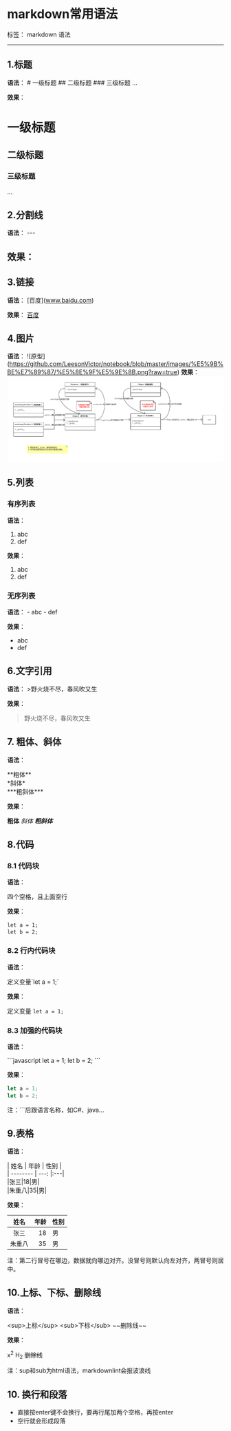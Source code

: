 # markdown常用语法

标签： markdown 语法

---

## 1.标题

  **语法**：
 \# 一级标题
 \## 二级标题
 \### 三级标题
  ...

  **效果**：

  # 一级标题

  ## 二级标题

  ### 三级标题
  ...


## 2.分割线

**语法**：
\---

**效果**：
---

## 3.链接

**语法**：
\[百度](www.baidu.com)

**效果**：
[百度](www.baidu.com)

## 4.图片

**语法**：
\!\[原型](https://github.com/LeesonVictor/notebook/blob/master/images/%E5%9B%BE%E7%89%87/%E5%8E%9F%E5%9E%8B.png?raw=true)
**效果**：
![原型](https://github.com/LeesonVictor/notebook/blob/master/images/%E5%9B%BE%E7%89%87/%E5%8E%9F%E5%9E%8B.png?raw=true)

## 5.列表

### 有序列表

**语法**：

  1. abc
  2. def

**效果**：

  1. abc
  2. def

### 无序列表

**语法**：
\- abc
\- def

**效果**：

- abc
- def

## 6.文字引用

**语法**：
\>野火烧不尽，春风吹又生

**效果**：
> 野火烧不尽，春风吹又生

## 7. 粗体、斜体

**语法**：

\*\*粗体\*\*  
\*斜体\*  
\*\*\*粗斜体\*\*\*

**效果**：  

 **粗体**
 *斜体*
 ***粗斜体***

## 8.代码

### 8.1 代码块

**语法**：

四个空格，且上面空行

**效果**：

    let a = 1;
    let b = 2;

### 8.2 行内代码块

**语法**：

定义变量\`let a = 1;\`

**效果**：

定义变量 `let a = 1;`

### 8.3 加强的代码块

**语法**：

\```javascript
let a = 1;
let b = 2;
\```

**效果**：

``` javascript
let a = 1;
let b = 2;
```

注：```后跟语言名称，如C#、java...

## 9.表格

**语法**：

\|  姓名  \|  年龄  \|  性别  \|  
\| -------- \| ---: \|:---\|  
\|张三\|18\|男\|  
\|朱重八\|35\|男\|

**效果**：

|  姓名  |  年龄  |  性别  |  
| :--------: | ---: |:---|  
|张三|18|男|  
|朱重八|35|男|

注：第二行冒号在哪边，数据就向哪边对齐。没冒号则默认向左对齐，两冒号则居中。

## 10.上标、下标、删除线

**语法**：

\<sup>上标\</sup>
\<sub>下标\</sub>
\~~删除线\~~

**效果**：

x<sup>2</sup>
H<sub>2</sub>
~~删除线~~

注：sup和sub为html语法，markdownlint会报波浪线

## 10. 换行和段落

- 直接按enter键不会换行，要再行尾加两个空格，再按enter
- 空行就会形成段落
